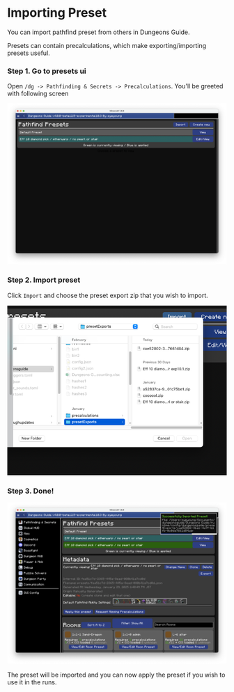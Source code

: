 # Importing Preset

You can import pathfind preset from others in Dungeons Guide.

Presets can contain precalculations, which make exporting/importing presets useful.


### Step 1. Go to presets ui

Open `/dg -> Pathfinding & Secrets -> Precalculations`. You'll be greeted with following screen

![Presets](./img/screenshot1.png)

### Step 2. Import preset

Click `Import` and choose the preset export zip that you wish to import.

![Import](./img/screenshot11.png)

### Step 3. Done!

![Done](./img/screenshot12.png)

The preset will be imported and you can now apply the preset if you wish to use it in the runs.